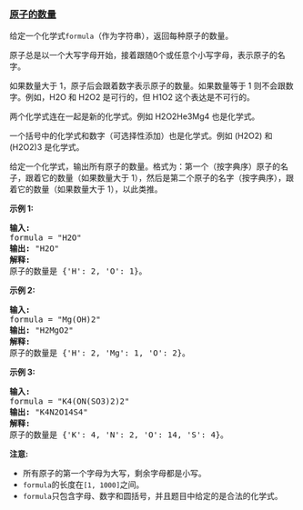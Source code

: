 ### [原子的数量](https://leetcode-cn.com/problems/number-of-atoms)

<p>给定一个化学式<code>formula</code>（作为字符串），返回每种原子的数量。</p>

<p>原子总是以一个大写字母开始，接着跟随0个或任意个小写字母，表示原子的名字。</p>

<p>如果数量大于 1，原子后会跟着数字表示原子的数量。如果数量等于 1 则不会跟数字。例如，H2O 和 H2O2 是可行的，但 H1O2 这个表达是不可行的。</p>

<p>两个化学式连在一起是新的化学式。例如&nbsp;H2O2He3Mg4 也是化学式。</p>

<p>一个括号中的化学式和数字（可选择性添加）也是化学式。例如 (H2O2) 和 (H2O2)3 是化学式。</p>

<p>给定一个化学式，输出所有原子的数量。格式为：第一个（按字典序）原子的名子，跟着它的数量（如果数量大于 1），然后是第二个原子的名字（按字典序），跟着它的数量（如果数量大于 1），以此类推。</p>

<p><strong>示例 1:</strong></p>

<pre>
<strong>输入:</strong> 
formula = &quot;H2O&quot;
<strong>输出:</strong> &quot;H2O&quot;
<strong>解释:</strong> 
原子的数量是 {&#39;H&#39;: 2, &#39;O&#39;: 1}。
</pre>

<p><strong>示例 2:</strong></p>

<pre>
<strong>输入:</strong> 
formula = &quot;Mg(OH)2&quot;
<strong>输出:</strong> &quot;H2MgO2&quot;
<strong>解释:</strong> 
原子的数量是 {&#39;H&#39;: 2, &#39;Mg&#39;: 1, &#39;O&#39;: 2}。
</pre>

<p><strong>示例 3:</strong></p>

<pre>
<strong>输入:</strong> 
formula = &quot;K4(ON(SO3)2)2&quot;
<strong>输出:</strong> &quot;K4N2O14S4&quot;
<strong>解释:</strong> 
原子的数量是 {&#39;K&#39;: 4, &#39;N&#39;: 2, &#39;O&#39;: 14, &#39;S&#39;: 4}。
</pre>

<p><strong>注意:</strong></p>

<ul>
	<li>所有原子的第一个字母为大写，剩余字母都是小写。</li>
	<li><code>formula</code>的长度在<code>[1, 1000]</code>之间。</li>
	<li><code>formula</code>只包含字母、数字和圆括号，并且题目中给定的是合法的化学式。</li>
</ul>
